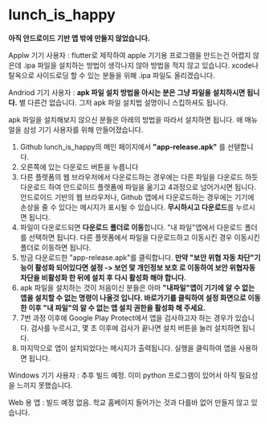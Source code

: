 # lunch_is_happy

**아직 안드로이드 기반 앱 밖에 만들지 않었습니다.**

Applw 기기 사용자 : flutter로 제작하여 apple 기기용 프로그램을 만드는건 어렵지 않은데 .ipa 파일을 설치하는 방법이 생각나지 않아 방법을 적지 않고 있습니다. xcode나 탈옥으로 사이드로딩 할 수 있는 분들을 위해 .ipa 파일도 올리겠습니다.


Andriod 기기 사용자 : **apk 파일 설치 방법을 아시는 분은 그냥 파일을 설치하시면 됩니다.** 별 다른건 없습니다. 그저 apk 파일 설치법 설명이니 스킵하셔도 됩니다.

apk 파일을 설치해보지 않으신 분들은  아래의 방법을 따라서 설치하면 됩니다.
애 매뉴얼을 삼성 기기 사용자를 위해 만들어졌습니다.

1. Github lunch_is_happy의 메인 페이지에서 **"app-release.apk"** 를 선탣합니다.
2. 오른쪽에 있는 다운로드 버튼을 누릅니다
3. 다른 플렛폼의 웹 브라우저에서 다운로드하는 경우에는 다른 파일을 다운로드 하듯 다운로드 하여 안드로이드 플렛폼에 파일을 옮기고 4과정으로 넘어가시면 됩니다.
   안드로이드 기반의 웹 브라우저나, Github 앱에서 다운로드하는 경우에는 기기에 손상을 줄 수 있다는 메시지가 표시될 수 있습니다. **무시하시고 다운로드**를 누르시면 됩니다.
4. 파일이 다운로드되면 **다운로드 폴더로 이동**합니다. "내 파일"앱에서 다운로드 폴더를 선택하면 됩니다.
   다른 플렛폼에서 파일을 다운로드하고 이동시킨 경우 이동시킨 폴더로 이동하면 됩니다.
6. 방금 다운로드한 "app-release.apk"를 클릭합니다.
   **만약 "보안 위협 자동 차단"기능이 활성화 되어있다면 설정  -> 보언 맟 개인정보 보호 로 이동하여 보안 위협자동 차단을 비활성화 한 뒤에 설치 후 다시 활성화 해야 합니다.**
7. apk 파일을 설치하는 것이 처음이신 분들은 아마 **"내파일"앱이 기기에 알 수 없는 앱을 설치할 수 없는 명령이 나올것 입니다. 바로가기를 클릭하여 설정 화면으로 이동한 이후 "내 파일"의 알 수 없는 앱 설치 권한을 활성화 해 주세요.**
8. 7번 과정 이후에 Google Play Protect에서 앱을 검사하고자 하는 경우가 있습니다. 검사를 누르시고, 몇 초 이후에 검사가 끝나면 설치 버튼을 눌러 설치하면 됩니다.
9. 마지막으로 앱이 설치되었다는 메시지가 출력됩니다. 실행을 클릭하여 앱을 사용하면 됩니다.


Windows 기기 사용자 : 추후 빌드 예정. 이미 python 프로그램이 있어서 아직 필요성을 느끼지 못했습니다.


Web 용 앱 : 빌드 예정 없음. 학교 홈베이지 들어가는 것과 다를바 없어 만들지 않고 있습니다.
